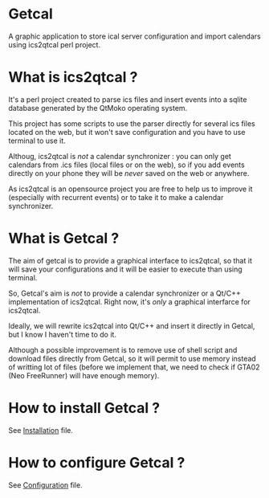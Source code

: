 Getcal
======

A graphic application to store ical server configuration and import calendars using ics2qtcal perl project.

What is ics2qtcal ?
===================
It's a perl project created to parse ics files and insert events into a sqlite database generated by the QtMoko operating system.

This project has some scripts to use the parser directly for several ics files located on the web, but it won't save configuration and you have to use terminal to use it.

Althoug, ics2qtcal is _not_ a calendar synchronizer : you can only get calendars from .ics files (local files or on the web), so if you add events directly on your phone they will be _never_ saved on the web or anywhere.

As ics2qtcal is an opensource project you are free to help us to improve it (especially with recurrent events) or to take it to make a calendar synchronizer.

What is Getcal ?
================
The aim of getcal is to provide a graphical interface to ics2qtcal, so that it will save your configurations and it will be easier to execute than using terminal.

So, Getcal's aim is _not_ to provide a calendar synchronizer or a Qt/C++ implementation of ics2qtcal. Right now, it's _only_ a graphical interfarce for ics2qtcal.

Ideally, we will rewrite ics2qtcal into Qt/C++ and insert it directly in Getcal, but I know I haven't time to do it.

Although a possible improvement is to remove use of shell script and download files directly from Getcal, so it will permit to use memory instead of writting lot of files (before we implement that, we need to check if GTA02 (Neo FreeRunner) will have enough memory).

How to install Getcal ?
=======================
See [Installation](./INSTALL.md) file.

How to configure Getcal ?
=========================
See [Configuration](./Configuration.md) file.
